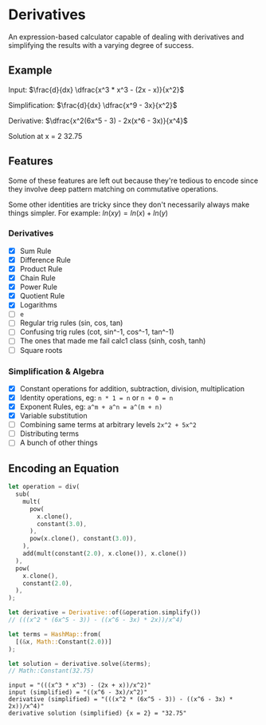 # Derivatives


An expression-based calculator capable of dealing with derivatives and simplifying the results with a varying degree of success.

## Example

Input: $\frac{d}{dx} \dfrac{x^3 * x^3 - (2x - x)}{x^2}$

Simplification: $\frac{d}{dx} \dfrac{x^9 - 3x}{x^2}$

Derivative: $\dfrac{x^2(6x^5 - 3) - 2x(x^6 - 3x)}{x^4}$

Solution at x = 2 $32.75$

## Features

Some of these features are left out because they're tedious to encode since they involve deep pattern matching on commutative operations.

Some other identities are tricky since they don't necessarily always make things simpler. For example: $ln(xy) = ln(x) + ln(y)$

### Derivatives
- [x] Sum Rule
- [x] Difference Rule
- [x] Product Rule
- [x] Chain Rule
- [x] Power Rule
- [x] Quotient Rule
- [x] Logarithms
- [ ] `e`
- [ ] Regular trig rules (sin, cos, tan)
- [ ] Confusing trig rules (cot, sin^-1, cos^-1, tan^-1)
- [ ] The ones that made me fail calc1 class (sinh, cosh, tanh)
- [ ] Square roots

### Simplification & Algebra
- [x] Constant operations for addition, subtraction, division, multiplication
- [x] Identity operations, eg: `n * 1 = n` or `n + 0 = n`
- [x] Exponent Rules, eg: `a^m + a^n = a^(m + n)`
- [x] Variable substitution
- [ ] Combining same terms at arbitrary levels `2x^2 + 5x^2`
- [ ] Distributing terms
- [ ] A bunch of other things

## Encoding an Equation
```rs
let operation = div(
  sub(
    mult(
      pow(
        x.clone(),
        constant(3.0),
      ),
      pow(x.clone(), constant(3.0)),
    ),
    add(mult(constant(2.0), x.clone()), x.clone())
  ),
  pow(
    x.clone(),
    constant(2.0),
  ),
);

let derivative = Derivative::of(&operation.simplify())
// (((x^2 * (6x^5 - 3)) - ((x^6 - 3x) * 2x))/x^4)

let terms = HashMap::from(
  [(&x, Math::Constant(2.0))]
);

let solution = derivative.solve(&terms);
// Math::Constant(32.75)
```

```
input = "(((x^3 * x^3) - (2x + x))/x^2)"
input (simplified) = "((x^6 - 3x)/x^2)"
derivative (simplified) = "(((x^2 * (6x^5 - 3)) - ((x^6 - 3x) * 2x))/x^4)"
derivative solution (simplified) {x = 2} = "32.75"
```
